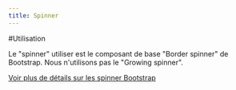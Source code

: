 ```yaml
---
title: Spinner
---
```


#Utilisation

Le "spinner" utiliser est le composant de base "Border spinner" de Bootstrap. Nous n'utilisons pas le "Growing spinner".


[Voir plus de détails sur les spinner Bootstrap](https://getbootstrap.com/docs/4.3/components/spinners/)